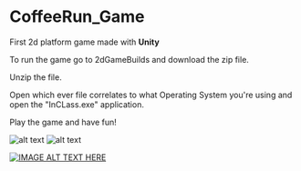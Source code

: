# CoffeeRun_Game
First 2d platform game made with **Unity**

To run the game go to 2dGameBuilds and download the zip file.

Unzip the file.

Open which ever file correlates to what Operating System you're using and open the "InCLass.exe" application.

Play the game and have fun!

![alt text](https://github.com/JessieSu2/CoffeeRun_Game/blob/main/HomeScreen.png)
![alt text](https://github.com/JessieSu2/CoffeeRun_Game/blob/main/BackStory.png)



[![IMAGE ALT TEXT HERE](http://img.youtube.com/vi/vSUM_U1Rjfk/0.jpg)](http://www.youtube.com/watch?v=vSUM_U1Rjfk)

